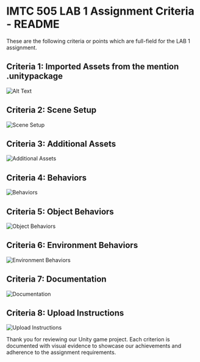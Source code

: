 # IMTC 505 LAB 1 Assignment Criteria - README

These are the following criteria or points which are full-field for the LAB 1 assignment.

## Criteria 1: Imported Assets from the mention .unitypackage

![Alt Text](https://res.cloudinary.com/dolt8nnzc/image/upload/v1695172810/image1_obbxxi.png)

## Criteria 2: Scene Setup

![Scene Setup](images/scene-setup.png)

## Criteria 3: Additional Assets

![Additional Assets](images/additional-assets.png)

## Criteria 4: Behaviors

![Behaviors](images/behaviors.png)

## Criteria 5: Object Behaviors

![Object Behaviors](images/object-behaviors.png)

## Criteria 6: Environment Behaviors

![Environment Behaviors](images/environment-behaviors.png)

## Criteria 7: Documentation

![Documentation](images/documentation.png)

## Criteria 8: Upload Instructions

![Upload Instructions](images/upload-instructions.png)

Thank you for reviewing our Unity game project. Each criterion is documented with visual evidence to showcase our achievements and adherence to the assignment requirements.
